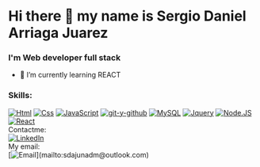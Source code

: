 # Hi there 👋 my name is Sergio Daniel Arriaga Juarez
### I'm Web developer full stack
- 🌱 I’m currently learning REACT

### Skills:
[![Html](https://img.shields.io/badge/Html-101010?style=flat&logo=css&logoColor=white&labelColor=101010)]()
[![Css](https://img.shields.io/badge/Css-101010?style=flat&logo=css&logoColor=white&labelColor=101010)]()
[![JavaScript](https://img.shields.io/badge/JavaScript-F7DF1E?style=flat&logo=javascript&logoColor=white&labelColor=101010)]()
[![git-y-github](https://img.shields.io/badge/git-101010?style=flat&logo=css&logoColor=white&labelColor=101010)]()
[![MySQL](https://img.shields.io/badge/MySQL-4479A1?style=flat&logo=mysql&logoColor=white&labelColor=101010)]()
[![Jquery](https://img.shields.io/badge/Jquery-101010?style=flat&logo=css&logoColor=white&labelColor=101010)]()
[![Node.JS](https://img.shields.io/badge/Node.JS-339933?style=for-the-badge&logo=node.js&logoColor=white&labelColor=101010)]()
[![React](https://img.shields.io/badge/React-101010?style=flat&logo=css&logoColor=white&labelColor=101010)]()
<br>
Contactme: 
<br>
[![LinkedIn](https://img.shields.io/badge/LinkedIn-Sergio_Daniel_Arriga_Juarez-0077B5?style=for-the-badge&logo=linkedin&logoColor=white&labelColor=101010)](https://www.linkedin.com/in/sergio-daniel-arriaga-juarez-7712711b0/)
<br>
My email: 
<br>
[![Email](https://img.shields.io/badge/sdajunadm@outlook.com-email_personal_(respuesta_lenta)-D14836?style=for-the-badge&logo=gmail&logoColor=white&labelColor=101010)](mailto:sdajunadm@outlook.com)
